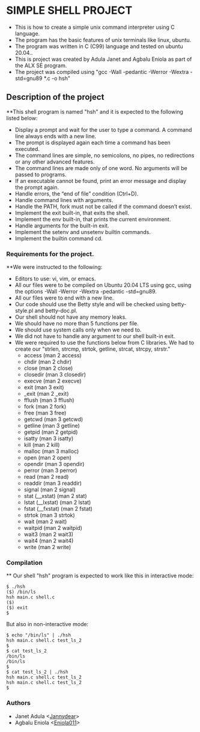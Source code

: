 # SIMPLE SHELL PROJECT
* This is how to create a simple unix command interpreter using C language.
* The program has the basic features of unix terminals like linux, ubuntu.
* The program was written in C (C99) language and tested on ubuntu 20.04..
* This is project was created by Adula Janet and Agbalu Eniola as part of the ALX SE program.
* The project was compiled using "gcc -Wall -pedantic -Werror -Wextra -std=gnu89 *.c -o hsh"

## Description of the project
**This shell program is named "hsh" and it is expected to the following listed below:
* Display a prompt and wait for the user to type a command. A command line always ends with a new line.
* The prompt is displayed again each time a command has been executed.
* The command lines are simple, no semicolons, no pipes, no redirections or any other advanced features.
* The command lines are made only of one word. No arguments will be passed to programs.
* If an executable cannot be found, print an error message and display the prompt again.
* Handle errors, the “end of file” condition (Ctrl+D).
* Handle command lines with arguments.
* Handle the PATH, fork must not be called if the command doesn’t exist.
* Implement the exit built-in, that exits the shell.
* Implement the env built-in, that prints the current environment.
* Handle arguments for the built-in exit.
* Implement the setenv and unsetenv builtin commands.
* Implement the builtin command cd.

### Requirements for the project.
**We were instructed to the following:
* Editors to use: vi, vim, or emacs.
* All our files were to be compiled on Ubuntu 20.04 LTS using gcc, using the options -Wall -Werror -Wextra -pedantic -std=gnu89.
* All our files were to end with a new line.
* Our code should use the Betty style and will be checked using betty-style.pl and betty-doc.pl.
* Our shell should not have any memory leaks.
* We should have no more than 5 functions per file.
* We should use system calls only when we need to.
* We did not have to handle any argument to our shell built-in exit.
* We were required to use the functions below from C libraries. We had to create our "strlen, strcmp, strtok, getline, strcat, strcpy, strstr."
  * access (man 2 access)
  * chdir (man 2 chdir)
  * close (man 2 close)
  * closedir (man 3 closedir)
  * execve (man 2 execve)
  * exit (man 3 exit)
  * _exit (man 2 _exit)
  * fflush (man 3 fflush)
  * fork (man 2 fork)
  * free (man 3 free)
  * getcwd (man 3 getcwd)
  * getline (man 3 getline)
  * getpid (man 2 getpid)
  * isatty (man 3 isatty)
  * kill (man 2 kill)
  * malloc (man 3 malloc)
  * open (man 2 open)
  * opendir (man 3 opendir)
  * perror (man 3 perror)
  * read (man 2 read)
  * readdir (man 3 readdir)
  * signal (man 2 signal)
  * stat (__xstat) (man 2 stat)
  * lstat (__lxstat) (man 2 lstat)
  * fstat (__fxstat) (man 2 fstat)
  * strtok (man 3 strtok)
  * wait (man 2 wait)
  * waitpid (man 2 waitpid)
  * wait3 (man 2 wait3)
  * wait4 (man 2 wait4)
  * write (man 2 write)

### Compilation
** Our shell "hsh" program is expected to work like this in interactive mode:
```
$ ./hsh
($) /bin/ls
hsh main.c shell.c
($)
($) exit
$
```
But also in non-interactive mode:
```
$ echo "/bin/ls" | ./hsh
hsh main.c shell.c test_ls_2
$
$ cat test_ls_2
/bin/ls
/bin/ls
$
$ cat test_ls_2 | ./hsh
hsh main.c shell.c test_ls_2
hsh main.c shell.c test_ls_2
$
```

### Authors
* Janet Adula <[Jannydear](https:github.com/Jannydear)>
* Agbalu Eniola <[Eniola011](https:github.com/Eniola011)>


